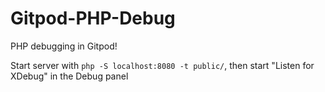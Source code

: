 # Gitpod-PHP-Debug
PHP debugging in Gitpod!

Start server with `php -S localhost:8080 -t public/`, then start "Listen for XDebug" in the Debug panel
